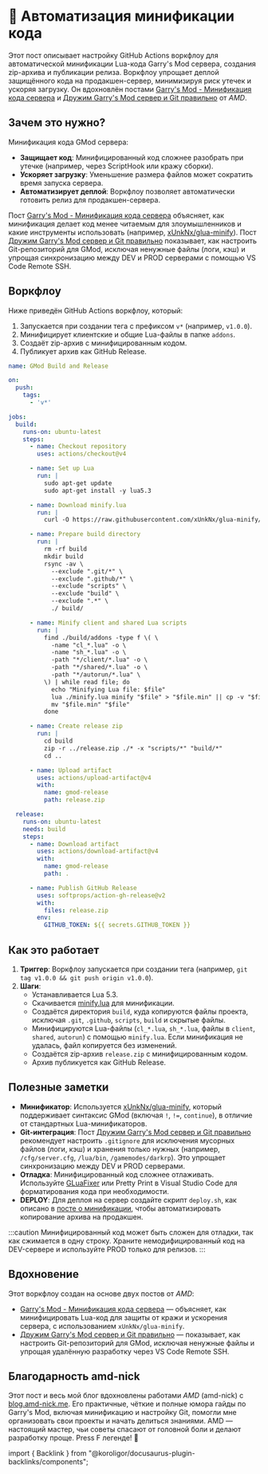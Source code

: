 # 🚀 Автоматизация минификации кода

Этот пост описывает настройку GitHub Actions воркфлоу для автоматической минификации Lua-кода Garry's Mod сервера, создания zip-архива и публикации релиза. Воркфлоу упрощает деплой защищённого кода на продакшен-сервер, минимизируя риск утечек и ускоряя загрузку. Он вдохновлён постами [Garry's Mod - Минификация кода сервера](https://blog.amd-nick.me/gmod-minify) и [Дружим Garry's Mod сервер и Git правильно](https://blog.amd-nick.me/2024/12/30/gmod-git-setup) от _AMD_.

## Зачем это нужно?

Минификация кода GMod сервера:
- **Защищает код**: Минифицированный код сложнее разобрать при утечке (например, через ScriptHook или кражу сборки).
- **Ускоряет загрузку**: Уменьшение размера файлов может сократить время запуска сервера.
- **Автоматизирует деплой**: Воркфлоу позволяет автоматически готовить релиз для продакшен-сервера.

Пост [Garry's Mod - Минификация кода сервера](https://blog.amd-nick.me/gmod-minify) объясняет, как минификация делает код менее читаемым для злоумышленников и какие инструменты использовать (например, [xUnkNx/glua-minify](https://github.com/xUnkNx/glua-minify)). Пост [Дружим Garry's Mod сервер и Git правильно](https://blog.amd-nick.me/2024/12/30/gmod-git-setup) показывает, как настроить Git-репозиторий для GMod, исключая ненужные файлы (логи, кэш) и упрощая синхронизацию между DEV и PROD серверами с помощью VS Code Remote SSH.

## Воркфлоу

Ниже приведён GitHub Actions воркфлоу, который:
1. Запускается при создании тега с префиксом `v*` (например, `v1.0.0`).
2. Минифицирует клиентские и общие Lua-файлы в папке `addons`.
3. Создаёт zip-архив с минифицированным кодом.
4. Публикует архив как GitHub Release.

```yaml
name: GMod Build and Release

on:
  push:
    tags:
      - 'v*'

jobs:
  build:
    runs-on: ubuntu-latest
    steps:
      - name: Checkout repository
        uses: actions/checkout@v4

      - name: Set up Lua
        run: |
          sudo apt-get update
          sudo apt-get install -y lua5.3

      - name: Download minify.lua
        run: |
          curl -O https://raw.githubusercontent.com/xUnkNx/glua-minify/main/minify.lua

      - name: Prepare build directory
        run: |
          rm -rf build
          mkdir build
          rsync -av \
            --exclude ".git/*" \
            --exclude ".github/*" \
            --exclude "scripts" \
            --exclude "build" \
            --exclude ".*" \
            ./ build/

      - name: Minify client and shared Lua scripts
        run: |
          find ./build/addons -type f \( \
            -name "cl_*.lua" -o \
            -name "sh_*.lua" -o \
            -path "*/client/*.lua" -o \
            -path "*/shared/*.lua" -o \
            -path "*/autorun/*.lua" \
          \) | while read file; do
            echo "Minifying Lua file: $file"
            lua ./minify.lua minify "$file" > "$file.min" || cp -v "$file" "$file.min"
            mv "$file.min" "$file"
          done

      - name: Create release zip
        run: |
          cd build
          zip -r ../release.zip ./* -x "scripts/*" "build/*"
          cd ..

      - name: Upload artifact
        uses: actions/upload-artifact@v4
        with:
          name: gmod-release
          path: release.zip

  release:
    runs-on: ubuntu-latest
    needs: build
    steps:
      - name: Download artifact
        uses: actions/download-artifact@v4
        with:
          name: gmod-release
          path: .

      - name: Publish GitHub Release
        uses: softprops/action-gh-release@v2
        with:
          files: release.zip
        env:
          GITHUB_TOKEN: ${{ secrets.GITHUB_TOKEN }}
```

## Как это работает

1. **Триггер**: Воркфлоу запускается при создании тега (например, `git tag v1.0.0 && git push origin v1.0.0`).
2. **Шаги**:
   - Устанавливается Lua 5.3.
   - Скачивается [minify.lua](https://raw.githubusercontent.com/xUnkNx/glua-minify/main/minify.lua) для минификации.
   - Создаётся директория `build`, куда копируются файлы проекта, исключая `.git`, `.github`, `scripts`, `build` и скрытые файлы.
   - Минифицируются Lua-файлы (`cl_*.lua`, `sh_*.lua`, файлы в `client`, `shared`, `autorun`) с помощью `minify.lua`. Если минификация не удалась, файл копируется без изменений.
   - Создаётся zip-архив `release.zip` с минифицированным кодом.
   - Архив публикуется как GitHub Release.

## Полезные заметки

- **Минификатор**: Используется [xUnkNx/glua-minify](https://github.com/xUnkNx/glua-minify), который поддерживает синтаксис GMod (включая `!`, `!=`, `continue`), в отличие от стандартных Lua-минификаторов.
- **Git-интеграция**: Пост [Дружим Garry's Mod сервер и Git правильно](https://blog.amd-nick.me/2024/12/30/gmod-git-setup) рекомендует настроить `.gitignore` для исключения мусорных файлов (логи, кэш) и хранения только нужных (например, `/cfg/server.cfg`, `/lua/bin`, `/gamemodes/darkrp`). Это упрощает синхронизацию между DEV и PROD серверами.
- **Отладка**: Минифицированный код сложнее отлаживать. Используйте [GLuaFixer](https://github.com/FPtje/GLuaFixer) или Pretty Print в Visual Studio Code для форматирования кода при необходимости.
- **DEPLOY**: Для деплоя на сервер создайте скрипт `deploy.sh`, как описано в [посте о минификации](https://blog.amd-nick.me/gmod-minify), чтобы автоматизировать копирование архива на продакшен.

:::caution
Минифицированный код может быть сложен для отладки, так как сжимается в одну строку. Храните немодифицированный код на DEV-сервере и используйте PROD только для релизов.
:::

## Вдохновение

Этот воркфлоу создан на основе двух постов от _AMD_:
- [Garry's Mod - Минификация кода сервера](https://blog.amd-nick.me/gmod-minify) — объясняет, как минифицировать Lua-код для защиты от кражи и ускорения сервера, с использованием `xUnkNx/glua-minify`.
- [Дружим Garry's Mod сервер и Git правильно](https://blog.amd-nick.me/2024/12/30/gmod-git-setup) — показывает, как настроить Git-репозиторий для GMod, исключая ненужные файлы и упрощая удалённую разработку через VS Code Remote SSH.

## Благодарность amd-nick

Этот пост и весь мой блог вдохновлены работами _AMD_ (amd-nick) с [blog.amd-nick.me](https://blog.amd-nick.me). Его практичные, чёткие и полные юмора гайды по Garry's Mod, включая минификацию и настройку Git, помогли мне организовать свои проекты и начать делиться знаниями. AMD — настоящий мастер, чьи советы спасают от головной боли и делают разработку проще. Press F легенде! 🙌


import { Backlink } from "@koroligor/docusaurus-plugin-backlinks/components";

<Backlink documentPath="/docs/garrysmod/" />